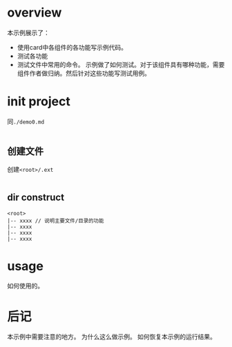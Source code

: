 # overview
本示例展示了：
- 使用card中各组件的各功能写示例代码。
- 测试各功能
- 测试文件中常用的命令。
示例做了如何测试。对于该组件具有哪种功能，需要组件作者做归纳。然后针对这些功能写测试用例。

# init project
同`./demo0.md`
```

```

## 创建文件
创建`<root>/.ext`
```
```

## dir construct
```
<root>
|-- xxxx // 说明主要文件/目录的功能
|-- xxxx
|-- xxxx
|-- xxxx
```

# usage
如何使用的。

# 后记
本示例中需要注意的地方。
为什么这么做示例。
如何恢复本示例的运行结果。